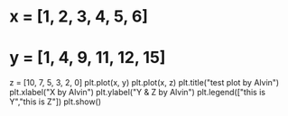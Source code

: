 # x = [1, 2, 3, 4, 5, 6]
# y = [1, 4, 9, 11, 12, 15]
z = [10, 7, 5, 3, 2, 0]
plt.plot(x, y)
plt.plot(x, z)
plt.title("test plot by Alvin")
plt.xlabel("X by Alvin")
plt.ylabel("Y & Z by Alvin")
plt.legend(["this is Y","this is Z"])
plt.show()
